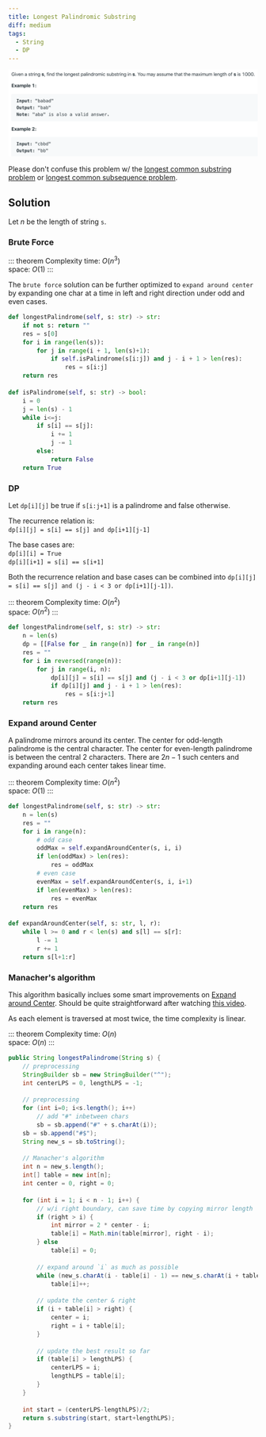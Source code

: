 ```yaml
---
title: Longest Palindromic Substring
diff: medium
tags:
  - String
  - DP
---
```


<img class="medium-zoom" src="/algo/longest-palindromic-substring.png" alt="https://leetcode.com/problems/longest-palindromic-substring">

Please don't confuse this problem w/ the [longest common substring problem](https://en.wikipedia.org/wiki/Longest_common_substring_problem) or [longest common subsequence problem](https://en.wikipedia.org/wiki/Longest_common_subsequence_problem).

## Solution

Let $n$ be the length of string `s`.

### Brute Force

::: theorem Complexity
time: $O(n^3)$  
space: $O(1)$
:::

The `brute force` solution can be further optimized to `expand around center` by expanding one char at a time in left and right direction under odd and even cases.

```py
def longestPalindrome(self, s: str) -> str:
    if not s: return ""
    res = s[0]
    for i in range(len(s)):
        for j in range(i + 1, len(s)+1):
            if self.isPalindrome(s[i:j]) and j - i + 1 > len(res):
                res = s[i:j]
    return res

def isPalindrome(self, s: str) -> bool:
    i = 0
    j = len(s) - 1
    while i<=j:
        if s[i] == s[j]:
            i += 1
            j -= 1
        else:
            return False
    return True
```

### DP

Let `dp[i][j]` be true if `s[i:j+1]` is a palindrome and false otherwise.

The recurrence relation is:  
`dp[i][j] = s[i] == s[j] and dp[i+1][j-1]`

The base cases are:  
`dp[i][i] = True`  
`dp[i][i+1] = s[i] == s[i+1]`

Both the recurrence relation and base cases can be combined into `dp[i][j] = s[i] == s[j] and (j - i < 3 or dp[i+1][j-1])`.

::: theorem Complexity
time: $O(n^2)$  
space: $O(n^2)$
:::

```py
def longestPalindrome(self, s: str) -> str:
    n = len(s)
    dp = [[False for _ in range(n)] for _ in range(n)]
    res = ""
    for i in reversed(range(n)):
        for j in range(i, n):
            dp[i][j] = s[i] == s[j] and (j - i < 3 or dp[i+1][j-1])
            if dp[i][j] and j - i + 1 > len(res):
                res = s[i:j+1]
    return res
```

### Expand around Center

A palindrome mirrors around its center. The center for odd-length palindrome is the central character. The center for even-length palindrome is between the central 2 characters. There are $2n - 1$ such centers and expanding around each center takes linear time.

::: theorem Complexity
time: $O(n^2)$  
space: $O(1)$
:::

```py
def longestPalindrome(self, s: str) -> str:
    n = len(s)
    res = ""
    for i in range(n):
        # odd case
        oddMax = self.expandAroundCenter(s, i, i)
        if len(oddMax) > len(res):
            res = oddMax
        # even case
        evenMax = self.expandAroundCenter(s, i, i+1)
        if len(evenMax) > len(res):
            res = evenMax
    return res

def expandAroundCenter(self, s: str, l, r):
    while l >= 0 and r < len(s) and s[l] == s[r]:
        l -= 1
        r += 1
    return s[l+1:r]
```

### Manacher's algorithm

This algorithm basically inclues some smart improvements on [Expand around Center](#expand-around-center). Should be quite straightforward after watching [this video](https://youtu.be/nbTSfrEfo6M).

As each element is traversed at most twice, the time complexity is linear.

::: theorem Complexity
time: $O(n)$  
space: $O(n)$
:::

```java
public String longestPalindrome(String s) {
    // preprocessing
    StringBuilder sb = new StringBuilder("^");
    int centerLPS = 0, lengthLPS = -1;

    // preprocessing
    for (int i=0; i<s.length(); i++)
        // add "#" inbetween chars
        sb = sb.append("#" + s.charAt(i));
    sb = sb.append("#$");
    String new_s = sb.toString();

    // Manacher's algorithm
    int n = new_s.length();
    int[] table = new int[n];
    int center = 0, right = 0;

    for (int i = 1; i < n - 1; i++) {
        // w/i right boundary, can save time by copying mirror length
        if (right > i) {
            int mirror = 2 * center - i;
            table[i] = Math.min(table[mirror], right - i);
        } else
            table[i] = 0;

        // expand around `i` as much as possible
        while (new_s.charAt(i - table[i] - 1) == new_s.charAt(i + table[i] + 1))
            table[i]++;

        // update the center & right
        if (i + table[i] > right) {
            center = i;
            right = i + table[i];
        }

        // update the best result so far
        if (table[i] > lengthLPS) {
            centerLPS = i;
            lengthLPS = table[i];
        }
    }

    int start = (centerLPS-lengthLPS)/2;
    return s.substring(start, start+lengthLPS);
}
```
